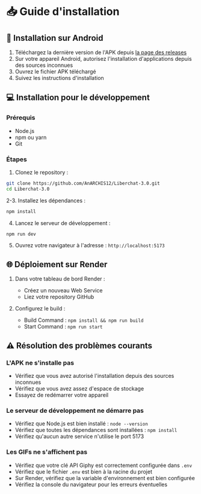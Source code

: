 # 📥 Guide d'installation

## 📱 Installation sur Android

1. Téléchargez la dernière version de l'APK depuis [la page des releases](https://github.com/AnARCHIS12/Liberchat-3.0/releases/latest)
2. Sur votre appareil Android, autorisez l'installation d'applications depuis des sources inconnues
3. Ouvrez le fichier APK téléchargé
4. Suivez les instructions d'installation

## 💻 Installation pour le développement

### Prérequis
- Node.js
- npm ou yarn
- Git

### Étapes

1. Clonez le repository :
```bash
git clone https://github.com/AnARCHIS12/Liberchat-3.0.git
cd Liberchat-3.0
```

2-3. Installez les dépendances :
```bash
npm install
```


4. Lancez le serveur de développement :
```bash
npm run dev
```

5. Ouvrez votre navigateur à l'adresse : `http://localhost:5173`

## 🌐 Déploiement sur Render

1. Dans votre tableau de bord Render :
   - Créez un nouveau Web Service
   - Liez votre repository GitHub


2. Configurez le build :
   - Build Command : `npm install && npm run build`
   - Start Command : `npm run start`

## ⚠️ Résolution des problèmes courants

### L'APK ne s'installe pas
- Vérifiez que vous avez autorisé l'installation depuis des sources inconnues
- Vérifiez que vous avez assez d'espace de stockage
- Essayez de redémarrer votre appareil

### Le serveur de développement ne démarre pas
- Vérifiez que Node.js est bien installé : `node --version`
- Vérifiez que toutes les dépendances sont installées : `npm install`
- Vérifiez qu'aucun autre service n'utilise le port 5173

### Les GIFs ne s'affichent pas
- Vérifiez que votre clé API Giphy est correctement configurée dans `.env`
- Vérifiez que le fichier `.env` est bien à la racine du projet
- Sur Render, vérifiez que la variable d'environnement est bien configurée
- Vérifiez la console du navigateur pour les erreurs éventuelles
